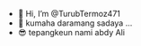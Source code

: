 - 👋 Hi, I’m @TurubTermoz471
- 👀 kumaha daramang sadaya ...
- 😎 tepangkeun nami abdy Ali

<!---
TurubTermoz471/TurubTermoz471 is a ✨ special ✨ repository because its `README.md` (this file) appears on your GitHub profile.
You can click the Preview link to take a look at your changes.
--->

